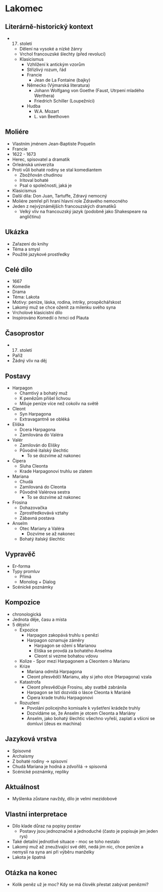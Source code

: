 # Lakomec

## Literárně-historický kontext
- 17. století
    - Dělení na vysoké a nízké žánry
    - Vrchol francouzské šlechty (před revolucí)
    - Klasicismus
        - Vzhlížení k antickým vzorům
        - Střízlivý rozum, řád
        - Francie
            - Jean de La Fontaine (bajky)
        - Německo (Výmarská literatura)
            - Johann Wolfgang von Goethe (Faust, Utrpení mladého Werthera)
            - Friedrich Schiller (Loupežníci)
        - Hudba
            - W.A. Mozart
            - L. van Beethoven

## Moliére
- Vlastním jménem Jean-Baptiste Poquelin
- Francie
- 1622 - 1673
- Herec, spisovatel a dramatik
- Orleánská univerzita
- Proti vůli bohaté rodiny se stal komediantem
    - Zbožňován chudinou
    - Iritoval bohaté
    - Psal o společnosti, jaká je
- Klasicismus
- Další díla: Don Juan, Tartuffe, Zdravý nemocný
- Moliére zemřel při hraní hlavní role Zdravého nemocného
- Jeden z nejvýznámějších francouzských dramatiků
    - Velký vliv na francouzský jazyk (podobně jako Shakespeare na angličtinu)

## Ukázka
- Zařazení do knihy
- Téma a smysl
- Použité jazykové prostředky

## Celé dílo
- 1667
- Komedie
- Drama
- Téma: Lakota
- Motivy: peníze, láska, rodina, intriky, prospěchářskost
- Lakomý muž se chce oženit za milenku svého syna
- Vrcholové klasicistní dílo
- Inspirováno Komedií o hrnci od Plauta


## Časoprostor
- 17. století
- Paříž
- Žádný vliv na děj

## Postavy
- Harpagon
    - Chamtivý a bohatý muž 
    - K penězům přišel lichvou
    - Miluje peníze více než cokoliv na světě
- Cleont
    - Syn Harpagona
    - Extravagantně se obléká
- Eliška
    - Dcera Harpagona
    - Zamilována do Valéra
- Valér
    - Zamilován do Elišky
    - Původně italský šlechtic
        - To se dozvíme až nakonec
- Čipera
    - Sluha Cleonta
    - Krade Harpagonovi truhlu se zlatem
- Mariana
    - Chudá
    - Zamilovaná do Cleonta
    - Původně Valérova sestra
        - To se dozvíme až nakonec
- Frosina
    - Dohazovačka
    - Zprostředkovává vztahy
    - Zábavná postava
- Anselm
    - Otec Mariany a Valéra
        - Dozvíme se až nakonec
    - Bohatý italský šlechtic


## Vypravěč
- Er-forma
- Typy promluv
    - Přímá
    - Monolog + Dialog
- Scénické poznámky

## Kompozice
- chronologická
- Jednota děje, času a místa
- 5 dějství
    - Expozice
        - Harpagon zakopává truhlu s penězi
        - Harpagon oznamuje záměry
            - Harpagon se ožení s Marianou
            - Eliška se provdá za bohatého Anselma
            - Cleont si vezme bohatou vdovu
    - Kolize 
          - Spor mezi Harpagonem a Cleontem o Marianu
    - Krize
        - Mariana odmítá Harpagona
        - Cleont přesvědčí Marianu, aby si jeho otce (Harpagona) vzala
    - Katastrofa
        - Cleont přesvědčuje Frosinu, aby svatbě zabránila
        - Harpagon se lstí dozvídá o lásce Cleonta k Mariáně
        - Čipera krade truhlu Harpagonovi
    - Rozuzlení
        - Povolání policejního komisaře k vyšetření krádeže truhly
        - Dozvídáme se, že Anselm je otcem Cleonta a Mariány
        - Anselm, jako bohatý šlechtic všechno vyřeší, zaplatí a všicni se domluví (deus ex machina)

## Jazyková vrstva
- Spisovné
- Archaismy
- Z bohaté rodiny -> spisovní
- Chudá Mariana je hodná a zdvořilá -> spisovná
- Scénické poznámky, repliky

## Aktuálnost
- Myšlenka zůstane navždy, dílo je velmi mezidobové

## Vlastní interpretace
- Dílo klade důraz na popisy postav
    - Postavy jsou jednoznačné a jednoduché (často je popisuje jen jeden rys) 
- Také detailní jednotlivé situace - moc se toho nestalo
- Lakomý muž až zneužívající své děti, nedá jim nic, chce peníze a nemyslí na syna ani při výběru manželky
- Lakota je špatná

## Otázka na konec
- Kolik peněz už je moc? Kdy se má člověk přestat zabývat penězmi?
